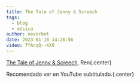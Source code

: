 ```yaml
---
title: The Tale of Jenny & Screech
tags:
  - blog
  - música
author: neverbot
date: 2023-01-16 14:26:56
video: TYAnqQ--KX0
---
```


[The Tale of Jenny & Screech](https://www.youtube.com/watch?v=TYAnqQ--KX0), Ren{.center}

Recomendado ver en YouTube subtitulado.{.center}
